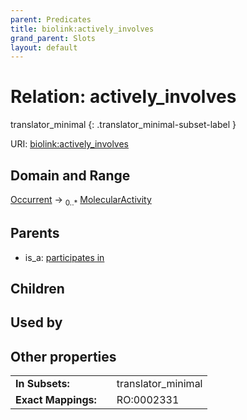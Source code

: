 ```yaml
---
parent: Predicates
title: biolink:actively_involves
grand_parent: Slots
layout: default
---
```


# Relation: actively_involves

translator_minimal
{: .translator_minimal-subset-label }




URI: [biolink:actively_involves](https://w3id.org/biolink/vocab/actively_involves)

## Domain and Range

[Occurrent](Occurrent.md) ->  <sub>0..\*</sub> [MolecularActivity](MolecularActivity.md)

## Parents

 *  is_a: [participates in](participates_in.md)

## Children


## Used by


## Other properties

|  |  |  |
| --- | --- | --- |
| **In Subsets:** | | translator_minimal |
| **Exact Mappings:** | | RO:0002331 |


